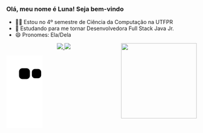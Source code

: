 ### Olá, meu nome é Luna! Seja bem-vindo

- ✍🏻 Estou no 4º semestre de Ciência da Computação na UTFPR
- 🌱 Estudando para me tornar Desenvolvedora Full Stack Java Jr.
- 😄 Pronomes: Ela/Dela

<div align="center">
  <img align="right" width="200" height="200" src="https://c.tenor.com/41a133JDHAAAAAAC/naruto-shippuden-gif-sage-mode.gif">
  <a href="https://github.com/LunaRibeiro">
  <img height="150em" src="https://github-readme-stats.vercel.app/api?username=LunaRibeiro&show_icons=true&theme=dark&include_all_commits=true&count_private=true"/>

  <img height="130em" src="https://github-readme-stats.vercel.app/api/top-langs/?username=LunaRibeiro&layout=compact&langs_count=7&theme=dark"/>
    </div>    
<!--
  
<div style="display: inline_block"><br>
  <img align="center" alt="Rafa-Js" height="30" width="40" src="https://raw.githubusercontent.com/devicons/devicon/master/icons/javascript/javascript-plain.svg">
  <img align="center" alt="Rafa-Ts" height="30" width="40" src="https://raw.githubusercontent.com/devicons/devicon/master/icons/typescript/typescript-plain.svg">
  <img align="center" alt="Rafa-React" height="30" width="40" src="https://raw.githubusercontent.com/devicons/devicon/master/icons/react/react-original.svg">
  <img align="center" alt="Rafa-HTML" height="30" width="40" src="https://raw.githubusercontent.com/devicons/devicon/master/icons/html5/html5-original.svg">
  <img align="center" alt="Rafa-CSS" height="30" width="40" src="https://raw.githubusercontent.com/devicons/devicon/master/icons/css3/css3-original.svg">
  <img align="center" alt="Rafa-Python" height="30" width="40" src="https://raw.githubusercontent.com/devicons/devicon/master/icons/python/python-original.svg">
  <img align="center" alt="Rafa-Csharp" height="30" width="40" src="https://raw.githubusercontent.com/devicons/devicon/master/icons/csharp/csharp-original.svg">
  <img align="right" alt="Rafa-pic" height="150" style="border-radius:50px;" src="https://media.discordapp.net/attachments/639956127056134178/890373478988013628/Publicacoes_Instagram_1_1.png?width=676&height=676">
</div>
  
 <div> 
  <a href="https://instagram.com/lunasccp_" target="_blank"><img src="https://img.shields.io/badge/-Instagram-%23E4405F?style=for-the-badge&logo=instagram&logoColor=white" target="_blank"></a>
  <a href = "mailto:lunaribeiroalves28@gmail.com"><img src="https://img.shields.io/badge/-Gmail-%23333?style=for-the-badge&logo=gmail&logoColor=white" target="_blank"></a> 
 </div>    
-->

![Snake animation](https://github.com/LunaRibeiro/LunaRibeiro/blob/output/github-contribution-grid-snake.svg)

